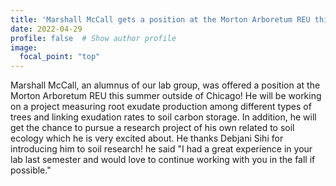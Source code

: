 ```yaml
---
title: 'Marshall McCall gets a position at the Morton Arboretum REU this summer outside of Chicago'
date: 2022-04-29
profile: false  # Show author profile
image:
  focal_point: "top"
---
```


Marshall McCall, an alumnus of our lab group, was offered a position at the Morton Arboretum REU this summer outside of Chicago! He will be working on a project measuring root exudate production among different types of trees and linking exudation rates to soil carbon storage. In addition, he will get the chance to pursue a research project of his own related to soil ecology which he is very excited about. 
He thanks Debjani Sihi for introducing him to soil research! he said "I had a great experience in your lab last semester and would love to continue working with you in the fall if possible." 
